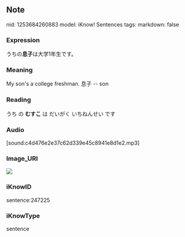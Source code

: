 ## Note
nid: 1253684260883
model: iKnow! Sentences
tags: 
markdown: false

### Expression
うちの<b>息子</b>は大学1年生です。

### Meaning
My son's a college freshman.
息子 -- son

### Reading
うち の <b>むすこ</b> は だいがく いちねんせい です

### Audio
[sound:c4d476e2e37c62d339e45c8941e8d1e2.mp3]

### Image_URI
<img src="601d67a5a2b7c5285164cfbdacf711a3.jpg">

### iKnowID
sentence:247225

### iKnowType
sentence
